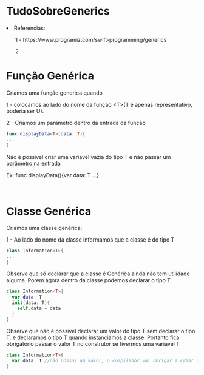 # TudoSobreGenerics
<li>Referencias: </li>
<ul> 1 - https://www.programiz.com/swift-programming/generics </ul>
<ul> 2 - </ul>

<h1> Função Genérica </h1>
<p>Criamos uma função generica quando </p>
<p>1 - colocamos ao lado do nome da função &ltT&gt(T é apenas representativo, poderia ser U).</p> 
<p>2 - Criamos um parâmetro dentro da entrada da função</p>

```Swift
func displayData<T>(data: T){
...
}
```

<p>Não é possivel criar uma variavel vazia do tipo T e não passar um parâmetro na entrada</p>
<p>Ex: func displayData<T>(){var data: T ...}</p>
</br>
<h1>Classe Genérica</h1>
<p>Criamos uma classe genérica: </p>
<p>1 - Ao lado do nome da classe informamos que a classe é do tipo T</p>

```Swift
class Information<T>{
...
}
```

Observe que só declarar que a classe é Genérica ainda não tem utilidade alguma. Porem agora dentro da classe podemos declarar o tipo T
```Swift
class Information<T>{
  var data: T
  init(data: T){
    self.data = data
  }
}
```
Observe que não é possivel declarar um valor do tipo T sem declarar o tipo T. e declaramos o tipo T quando instanciamos a classe. 
Portanto fica obrigatório passar o valor T no construtor se tivermos uma variavel T
```Swift
class Information<T>{
  var data: T //não possui um valor, o compilador vai obrigar a criar um construtor e atribuir o valor de data
}
```


